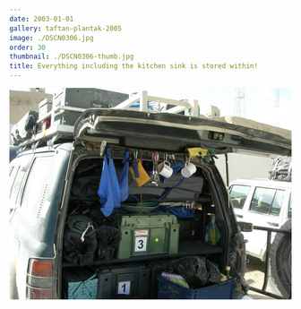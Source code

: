 ```yaml
---
date: 2003-01-01
gallery: taftan-plantak-2005
image: ./DSCN0306.jpg
order: 30
thumbnail: ./DSCN0306-thumb.jpg
title: Everything including the kitchen sink is stored within!
---
```


![Everything including the kitchen sink is stored within!](./DSCN0306.jpg)